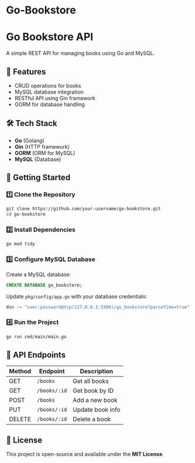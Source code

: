 # Go-Bookstore
# Go Bookstore API

A simple REST API for managing books using Go and MySQL.

## 📌 Features
- CRUD operations for books
- MySQL database integration
- RESTful API using Gin framework
- GORM for database handling

## 🛠 Tech Stack
- **Go** (Golang)
- **Gin** (HTTP framework)
- **GORM** (ORM for MySQL)
- **MySQL** (Database)

## 🚀 Getting Started

### 1️⃣ Clone the Repository
```sh
git clone https://github.com/your-username/go-bookstore.git
cd go-bookstore
```

### 2️⃣ Install Dependencies
```sh
go mod tidy
```

### 3️⃣ Configure MySQL Database
Create a MySQL database:
```sql
CREATE DATABASE go_bookstore;
```
Update `pkg/config/app.go` with your database credentials:
```go
dsn := "user:password@tcp(127.0.0.1:3306)/go_bookstore?parseTime=true"
```

### 4️⃣ Run the Project
```sh
go run cmd/main/main.go
```

## 📖 API Endpoints

| Method | Endpoint        | Description        |
|--------|----------------|--------------------|
| GET    | `/books`       | Get all books     |
| GET    | `/books/:id`   | Get book by ID    |
| POST   | `/books`       | Add a new book    |
| PUT    | `/books/:id`   | Update book info  |
| DELETE | `/books/:id`   | Delete a book     |

## 📝 License
This project is open-source and available under the **MIT License**.

